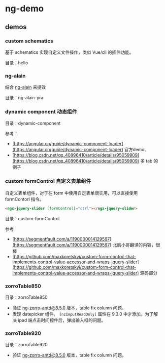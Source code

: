 # ng-demo

## demos

### custom schematics

基于 schematics 实现自定义文件操作，类似 Vue/cli 的插件功能。

目录：hello

### ng-alain

结合 [ng-alain](https://ng-alain.com/docs/getting-started/zh) 来提效

目录：ng-alain-pra

### dynamic component 动态组件

目录：dynamic-component

参考：
- [https://angular.cn/guide/dynamic-component-loader](https://angular.cn/guide/dynamic-component-loader) 官方demo、
- [https://blog.csdn.net/qq_40896410/article/details/95059909](https://blog.csdn.net/qq_40896410/article/details/95059909) 多 tab 的例子



### custom formControl 自定义表单组件

自定义表单组件，对于在 form 中使用自定表单很实用，可以直接使用 formContorl 指令。

```html
<ngx-jquery-slider [formControl]="ctrl"></ngx-jquery-slider>
```

目录：custom-formControl

参考
- [https://segmentfault.com/a/1190000014129567](https://segmentfault.com/a/1190000014129567) 北航小哥翻译的内容，很棒
- [https://github.com/maxkoretskyi/custom-form-control-that-implements-control-value-accessor-and-wraps-jquery-slider](https://github.com/maxkoretskyi/custom-form-control-that-implements-control-value-accessor-and-wraps-jquery-slider) 源码部分

### zorroTable850

目录：zorroTable850

- 验证 ng-zorro-antd@8.5.0 版本，table fix column 问题。
- 发现 datepicker 组件， `[nzInputReadOnly]` 属性在 9.3.0 中才添加。为了解决 ipad 端点击时间控件后，弹出输入框的问题。


### zorroTable920

目录：zorroTable920

- 验证 ng-zorro-antd@8.5.0 版本，table fix column 问题。

